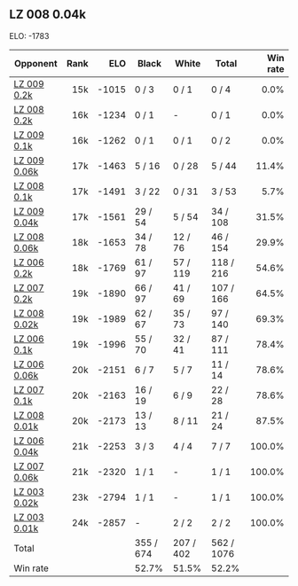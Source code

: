 ## LZ 008 0.04k ##

ELO: -1783

Opponent | Rank | ELO | Black | White | Total | Win rate
---------|-----:|----:|-------|-------|-------|-------:
[LZ 009 0.2k](LZ%20009%200.2k.md) | 15k | -1015 | 0 / 3 | 0 / 1 | 0 / 4 | 0.0%
[LZ 008 0.2k](LZ%20008%200.2k.md) | 16k | -1234 | 0 / 1 | - | 0 / 1 | 0.0%
[LZ 009 0.1k](LZ%20009%200.1k.md) | 16k | -1262 | 0 / 1 | 0 / 1 | 0 / 2 | 0.0%
[LZ 009 0.06k](LZ%20009%200.06k.md) | 17k | -1463 | 5 / 16 | 0 / 28 | 5 / 44 | 11.4%
[LZ 008 0.1k](LZ%20008%200.1k.md) | 17k | -1491 | 3 / 22 | 0 / 31 | 3 / 53 | 5.7%
[LZ 009 0.04k](LZ%20009%200.04k.md) | 17k | -1561 | 29 / 54 | 5 / 54 | 34 / 108 | 31.5%
[LZ 008 0.06k](LZ%20008%200.06k.md) | 18k | -1653 | 34 / 78 | 12 / 76 | 46 / 154 | 29.9%
[LZ 006 0.2k](LZ%20006%200.2k.md) | 18k | -1769 | 61 / 97 | 57 / 119 | 118 / 216 | 54.6%
[LZ 007 0.2k](LZ%20007%200.2k.md) | 19k | -1890 | 66 / 97 | 41 / 69 | 107 / 166 | 64.5%
[LZ 008 0.02k](LZ%20008%200.02k.md) | 19k | -1989 | 62 / 67 | 35 / 73 | 97 / 140 | 69.3%
[LZ 006 0.1k](LZ%20006%200.1k.md) | 19k | -1996 | 55 / 70 | 32 / 41 | 87 / 111 | 78.4%
[LZ 006 0.06k](LZ%20006%200.06k.md) | 20k | -2151 | 6 / 7 | 5 / 7 | 11 / 14 | 78.6%
[LZ 007 0.1k](LZ%20007%200.1k.md) | 20k | -2163 | 16 / 19 | 6 / 9 | 22 / 28 | 78.6%
[LZ 008 0.01k](LZ%20008%200.01k.md) | 20k | -2173 | 13 / 13 | 8 / 11 | 21 / 24 | 87.5%
[LZ 006 0.04k](LZ%20006%200.04k.md) | 21k | -2253 | 3 / 3 | 4 / 4 | 7 / 7 | 100.0%
[LZ 007 0.06k](LZ%20007%200.06k.md) | 21k | -2320 | 1 / 1 | - | 1 / 1 | 100.0%
[LZ 003 0.02k](LZ%20003%200.02k.md) | 23k | -2794 | 1 / 1 | - | 1 / 1 | 100.0%
[LZ 003 0.01k](LZ%20003%200.01k.md) | 24k | -2857 | - | 2 / 2 | 2 / 2 | 100.0%
Total | | | 355 / 674 | 207 / 402 | 562 / 1076 | 
Win rate| | | 52.7% | 51.5% | 52.2% | 
